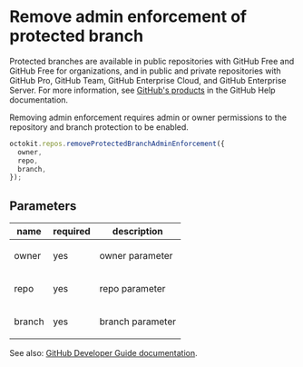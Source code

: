 # Remove admin enforcement of protected branch

Protected branches are available in public repositories with GitHub Free and GitHub Free for organizations, and in public and private repositories with GitHub Pro, GitHub Team, GitHub Enterprise Cloud, and GitHub Enterprise Server. For more information, see [GitHub's products](https://help.github.com/github/getting-started-with-github/githubs-products) in the GitHub Help documentation.

Removing admin enforcement requires admin or owner permissions to the repository and branch protection to be enabled.

```js
octokit.repos.removeProtectedBranchAdminEnforcement({
  owner,
  repo,
  branch,
});
```

## Parameters

<table>
  <thead>
    <tr>
      <th>name</th>
      <th>required</th>
      <th>description</th>
    </tr>
  </thead>
  <tbody>
    <tr><td>owner</td><td>yes</td><td>

owner parameter

</td></tr>
<tr><td>repo</td><td>yes</td><td>

repo parameter

</td></tr>
<tr><td>branch</td><td>yes</td><td>

branch parameter

</td></tr>
  </tbody>
</table>

See also: [GitHub Developer Guide documentation](https://developer.github.com/v3/repos/branches/#remove-admin-enforcement-of-protected-branch).
